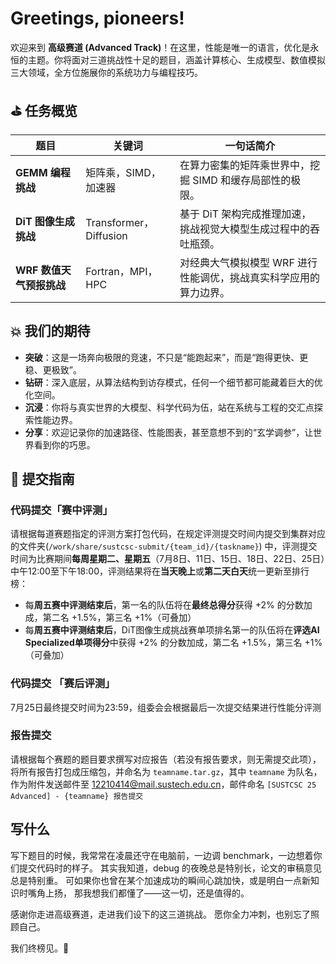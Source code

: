 # Greetings, pioneers!

欢迎来到 **高级赛道 (Advanced Track)**！在这里，性能是唯一的语言，优化是永恒的主题。你将面对三道挑战性十足的题目，涵盖计算核心、生成模型、数值模拟三大领域，全方位施展你的系统功力与编程技巧。


## ⛳ 任务概览

| 题目               | 关键词                   | 一句话简介                               |
| ---------------- | --------------------- | ----------------------------------- |
| **GEMM 编程挑战**    | 矩阵乘，SIMD，加速器          | 在算力密集的矩阵乘世界中，挖掘 SIMD 和缓存局部性的极限。     |
| **DiT 图像生成挑战**   | Transformer，Diffusion | 基于 DiT 架构完成推理加速，挑战视觉大模型生成过程中的吞吐瓶颈。  |
| **WRF 数值天气预报挑战** | Fortran，MPI，HPC       | 对经典大气模拟模型 WRF 进行性能调优，挑战真实科学应用的算力边界。 |


## 💥 我们的期待

* **突破**：这是一场奔向极限的竞速，不只是“能跑起来”，而是“跑得更快、更稳、更极致”。
* **钻研**：深入底层，从算法结构到访存模式，任何一个细节都可能藏着巨大的优化空间。
* **沉浸**：你将与真实世界的大模型、科学代码为伍，站在系统与工程的交汇点探索性能边界。
* **分享**：欢迎记录你的加速路径、性能图表，甚至意想不到的“玄学调参”，让世界看到你的巧思。

## 📁 提交指南

### 代码提交「赛中评测」
   请根据每道赛题指定的评测方案打包代码，在规定评测提交时间内提交到集群对应的文件夹(`/work/share/sustcsc-submit/{team_id}/{taskname}`) 中，评测提交时间为比赛期间**每周星期二、星期五**（7月8日、11日、15日、18日、22日、25日）中午12:00至下午18:00，评测结果将在**当天晚上**或**第二天白天**统一更新至排行榜：
   - 每**周五赛中评测结束后**，第一名的队伍将在**最终总得分**获得 +2% 的分数加成，第二名 +1.5%，第三名 +1%（可叠加）
   - 每**周五赛中评测结束后**，DiT图像生成挑战赛单项排名第一的队伍将在**评选AI Specialized单项得分**中获得 +2% 的分数加成，第二名 +1.5%，第三名 +1%（可叠加）
### 代码提交 「赛后评测」  
   7月25日最终提交时间为23:59，组委会会根据最后一次提交结果进行性能分评测
### 报告提交  
   请根据每个赛题的题目要求撰写对应报告（若没有报告要求，则无需提交此项），将所有报告打包成压缩包，并命名为 `teamname.tar.gz`，其中 `teamname` 为队名，作为附件发送邮件至 [12210414@mail.sustech.edu.cn](mailto:12210414@mail.sustech.edu.cn)，邮件命名 `[SUSTCSC 25 Advanced] - {teamname} 报告提交`



## 写什么

写下题目的时候，我常常在凌晨还守在电脑前，一边调 benchmark，一边想着你们提交代码时的样子。
其实我知道，debug 的夜晚总是特别长，论文的审稿意见总是特别重。
可如果你也曾在某个加速成功的瞬间心跳加快，或是明白一点新知识时嘴角上扬，
那我想我们都懂了——这一切，还是值得的。

感谢你走进高级赛道，走进我们设下的这三道挑战。
愿你全力冲刺，也别忘了照顾自己。

我们终榜见。🌠